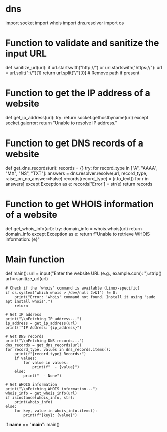 # dns
import socket
import whois
import dns.resolver
import os

# Function to validate and sanitize the input URL
def sanitize_url(url):
    if url.startswith("http://") or url.startswith("https://"):
        url = url.split("://")[1]
    return url.split("/")[0]  # Remove path if present

# Function to get the IP address of a website
def get_ip_address(url):
    try:
        return socket.gethostbyname(url)
    except socket.gaierror:
        return "Unable to resolve IP address."

# Function to get DNS records of a website
def get_dns_records(url):
    records = {}
    try:
        for record_type in ["A", "AAAA", "MX", "NS", "TXT"]:
            answers = dns.resolver.resolve(url, record_type, raise_on_no_answer=False)
            records[record_type] = [r.to_text() for r in answers]
    except Exception as e:
        records['Error'] = str(e)
    return records

# Function to get WHOIS information of a website
def get_whois_info(url):
    try:
        domain_info = whois.whois(url)
        return domain_info
    except Exception as e:
        return f"Unable to retrieve WHOIS information: {e}"

# Main function
def main():
    url = input("Enter the website URL (e.g., example.com): ").strip()
    url = sanitize_url(url)

    # Check if the 'whois' command is available (Linux-specific)
    if os.system("which whois > /dev/null 2>&1") != 0:
        print("Error: 'whois' command not found. Install it using 'sudo apt install whois'.")
        return

    # Get IP address
    print("\\nFetching IP address...")
    ip_address = get_ip_address(url)
    print(f"IP Address: {ip_address}")

    # Get DNS records
    print("\\nFetching DNS records...")
    dns_records = get_dns_records(url)
    for record_type, values in dns_records.items():
        print(f"{record_type} Records:")
        if values:
            for value in values:
                print(f"  - {value}")
        else:
            print("  - None")

    # Get WHOIS information
    print("\\nFetching WHOIS information...")
    whois_info = get_whois_info(url)
    if isinstance(whois_info, str):
        print(whois_info)
    else:
        for key, value in whois_info.items():
            print(f"{key}: {value}")

if __name__ == "__main__":
    main()
